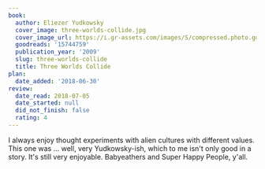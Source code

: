 ```yaml
---
book:
  author: Eliezer Yudkowsky
  cover_image: three-worlds-collide.jpg
  cover_image_url: https://i.gr-assets.com/images/S/compressed.photo.goodreads.com/books/1483042335l/15744759._SX98_.jpg
  goodreads: '15744759'
  publication_year: '2009'
  slug: three-worlds-collide
  title: Three Worlds Collide
plan:
  date_added: '2018-06-30'
review:
  date_read: 2018-07-05
  date_started: null
  did_not_finish: false
  rating: 4
---
```


I always enjoy thought experiments with alien cultures with different values. This one was … well, very Yudkowsky-ish, which to me isn't only good in a story. It's still very enjoyable. Babyeathers and Super Happy People, y'all.
